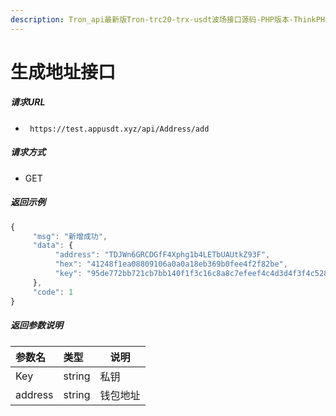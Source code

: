 ```yaml
---
description: Tron_api最新版Tron-trc20-trx-usdt波场接口源码-PHP版本-ThinkPHP5 layui 生成地址接口
---
```

# 生成地址接口

##### 请求URL
- ` https://test.appusdt.xyz/api/Address/add`
  
##### 请求方式
- GET 


##### 返回示例 

```js
{
     "msg": "新增成功",
     "data": {
          "address": "TDJWn6GRCDGfF4Xphg1b4LETbUAUtkZ93F",
          "hex": "41248f1ea08809106a0a0a18eb369b0fee4f2f82be",
          "key": "95de772bb721cb7bb140f1f3c16c8a8c7efeef4c4d3d4f3f4c52881865712ba3"
     },
     "code": 1
}
```

##### 返回参数说明 

|参数名|类型|说明|
|:-----  |:-----|-----                           |
|Key |string   |私钥 |
|address |string   |钱包地址 |


